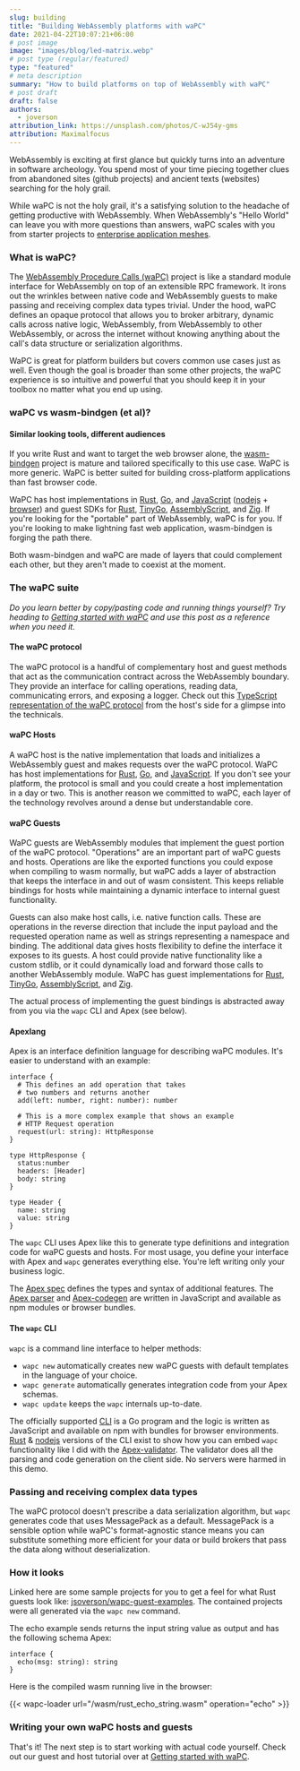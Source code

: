 ```yaml
---
slug: building
title: "Building WebAssembly platforms with waPC"
date: 2021-04-22T10:07:21+06:00
# post image
image: "images/blog/led-matrix.webp"
# post type (regular/featured)
type: "featured"
# meta description
summary: "How to build platforms on top of WebAssembly with waPC"
# post draft
draft: false
authors:
  - joverson
attribution_link: https://unsplash.com/photos/C-wJ54y-gms
attribution: Maximalfocus
---
```


WebAssembly is exciting at first glance but quickly turns into an adventure in software archeology. You spend most of your time piecing together clues from abandoned sites (github projects) and ancient texts (websites) searching for the holy grail.


While waPC is not the holy grail, it's a satisfying solution to the headache of getting productive with WebAssembly. When WebAssembly's "Hello World" can leave you with more questions than answers, waPC scales with you from starter projects to [enterprise application meshes](https://wasmcloud.com).

### What is waPC?

The [WebAssembly Procedure Calls (waPC)](https://github.com/wapc/) project is like a standard module interface for WebAssembly on top of an extensible RPC framework. It irons out the wrinkles between native code and WebAssembly guests to make passing and receiving complex data types trivial. Under the hood, waPC defines an opaque protocol that allows you to broker arbitrary, dynamic calls across native logic, WebAssembly, from WebAssembly to other WebAssembly, or across the internet without knowing anything about the call's data structure or serialization algorithms.

WaPC is great for platform builders but covers common use cases just as well. Even though the goal is broader than some other projects, the waPC experience is so intuitive and powerful that you should keep it in your toolbox no matter what you end up using.

### waPC vs wasm-bindgen (et al)?

#### Similar looking tools, different audiences

If you write Rust and want to target the web browser alone, the [wasm-bindgen](https://github.com/rustwasm/wasm-bindgen) project is mature and tailored specifically to this use case. WaPC is more generic. WaPC is better suited for building cross-platform applications than fast browser code.

WaPC has host implementations in [Rust](github.com/wapc/wapc-rust), [Go](https://github.com/wapc/wapc-go), and [JavaScript](https://github.com/wapc/wapc-js) ([nodejs](https://www.npmjs.com/package/@wapc/host) + [browser](https://unpkg.com/@wapc/host@0.0.1/dist/index.bundle.js)) and guest SDKs for [Rust](https://github.com/wapc/wapc-guest-rust), [TinyGo](https://github.com/wapc/wapc-guest-tinygo), [AssemblyScript](https://github.com/wapc/as-guest), and [Zig](https://github.com/wapc/wapc-guest-zig). If you're looking for the "portable" part of WebAssembly, waPC is for you. If you're looking to make lightning fast web application, wasm-bindgen is forging the path there.

Both wasm-bindgen and waPC are made of layers that could complement each other, but they aren't made to coexist at the moment.

### The waPC suite

_Do you learn better by copy/pasting code and running things yourself? Try heading to [Getting started with waPC](/blog/getting-started-with-wapc-and-webassembly/) and use this post as a reference when you need it._

#### The waPC protocol

The waPC protocol is a handful of complementary host and guest methods that act as the communication contract across the WebAssembly boundary. They provide an interface for calling operations, reading data, communicating errors, and exposing a logger. Check out this [TypeScript representation of the waPC protocol](https://github.com/wapc/wapc-js/blob/main/src/protocol.ts) from the host's side for a glimpse into the technicals.

#### waPC Hosts

A waPC host is the native implementation that loads and initializes a WebAssembly guest and makes requests over the waPC protocol. WaPC has host implementations for [Rust](github.com/wapc/wapc-rust), [Go](https://github.com/wapc/wapc-go), and [JavaScript](https://github.com/wapc/wapc-js). If you don't see your platform, the protocol is small and you could create a host implementation in a day or two. This is another reason we committed to waPC, each layer of the technology revolves around a dense but understandable core.

#### waPC Guests

WaPC guests are WebAssembly modules that implement the guest portion of the waPC protocol. "Operations" are an important part of waPC guests and hosts. Operations are like the exported functions you could expose when compiling to wasm normally, but waPC adds a layer of abstraction that keeps the interface in and out of wasm consistent. This keeps reliable bindings for hosts while maintaining a dynamic interface to internal guest functionality.

Guests can also make host calls, i.e. native function calls. These are operations in the reverse direction that include the input payload and the requested operation name as well as strings representing a namespace and binding. The additional data gives hosts flexibility to define the interface it exposes to its guests. A host could provide native functionality like a custom stdlib, or it could dynamically load and forward those calls to another WebAssembly module. WaPC has guest implementations for [Rust](https://github.com/wapc/wapc-guest-rust), [TinyGo](https://github.com/wapc/wapc-guest-tinygo), [AssemblyScript](https://github.com/wapc/as-guest), and [Zig](https://github.com/wapc/wapc-guest-zig).

The actual process of implementing the guest bindings is abstracted away from you via the `wapc` CLI and Apex (see below).

#### Apexlang

Apex is an interface definition language for describing waPC modules. It's easier to understand with an example:

```idl
interface {
  # This defines an add operation that takes
  # two numbers and returns another
  add(left: number, right: number): number

  # This is a more complex example that shows an example
  # HTTP Request operation
  request(url: string): HttpResponse
}

type HttpResponse {
  status:number
  headers: [Header]
  body: string
}

type Header {
  name: string
  value: string
}
```

The `wapc` CLI uses Apex like this to generate type definitions and integration code for waPC guests and hosts. For most usage, you define your interface with Apex and `wapc` generates everything else. You're left writing only your business logic.

The [Apex spec](https://github.com/wapc/Apex-spec) defines the types and syntax of additional features. The [Apex parser](https://github.com/wapc/Apex-js) and [Apex-codegen](https://github.com/wapc/Apex-codegen-js) are written in JavaScript and available as npm modules or browser bundles.

#### The `wapc` CLI

`wapc` is a command line interface to helper methods:

- `wapc new` automatically creates new waPC guests with default templates in the language of your choice.
- `wapc generate` automatically generates integration code from your Apex schemas.
- `wapc update` keeps the `wapc` internals up-to-date.

The officially supported [CLI](https://github.com/wapc/cli-go) is a Go program and the logic is written as JavaScript and available on npm with bundles for browser environments. [Rust](https://github.com/wapc/wapc-cli) & [nodejs](https://github.com/wapc/cli) versions of the CLI exist to show how you can embed `wapc` functionality like I did with the [Apex-validator](https://jsoverson.github.io/Apex-validator/). The validator does all the parsing and code generation on the client side. No servers were harmed in this demo.

### Passing and receiving complex data types

The waPC protocol doesn't prescribe a data serialization algorithm, but `wapc` generates code that uses MessagePack as a default. MessagePack is a sensible option while waPC's format-agnostic stance means you can substitute something more efficient for your data or build brokers that pass the data along without deserialization.

### How it looks

Linked here are some sample projects for you to get a feel for what Rust guests look like: [jsoverson/wapc-guest-examples](https://github.com/jsoverson/wapc-guest-examples/). The contained projects were all generated via the `wapc new` command.

The echo example sends returns the input string value as output and has the following schema Apex:

```idl
interface {
  echo(msg: string): string
}
```

Here is the compiled wasm running live in the browser:

{{< wapc-loader url="/wasm/rust_echo_string.wasm" operation="echo" >}}

### Writing your own waPC hosts and guests

That's it! The next step is to start working with actual code yourself. Check out our guest and host tutorial over at [Getting started with waPC](/blog/getting-started/).
